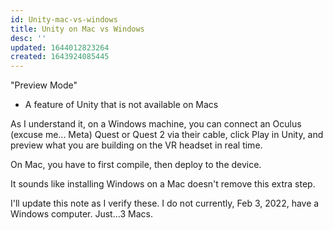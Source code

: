 ```yaml
---
id: Unity-mac-vs-windows
title: Unity on Mac vs Windows
desc: ''
updated: 1644012823264
created: 1643924085445
---
```



"Preview Mode"
- A feature of Unity that is not available on Macs

As I understand it, on a Windows machine, you can connect an Oculus (excuse me... Meta) Quest or Quest 2 via their cable, click Play in Unity, and preview what you are building on the VR headset in real time.

On Mac, you have to first compile, then deploy to the device. 

It sounds like installing Windows on a Mac doesn't remove this extra step. 

I'll update this note as I verify these. 
I do not currently, Feb 3, 2022, have a Windows computer. Just...3 Macs. 